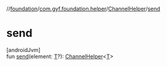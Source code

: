 //[foundation](../../../index.md)/[com.gyf.foundation.helper](../index.md)/[ChannelHelper](index.md)/[send](send.md)

# send

[androidJvm]\
fun [send](send.md)(element: [T](index.md)?): [ChannelHelper](index.md)&lt;[T](index.md)&gt;